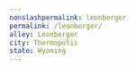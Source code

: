 ```yaml
---
﻿nonslashpermalink: leonberger
permalink: /leonberger/
alley: Leonberger
city: Thermopolis
state: Wyoming
---
```

